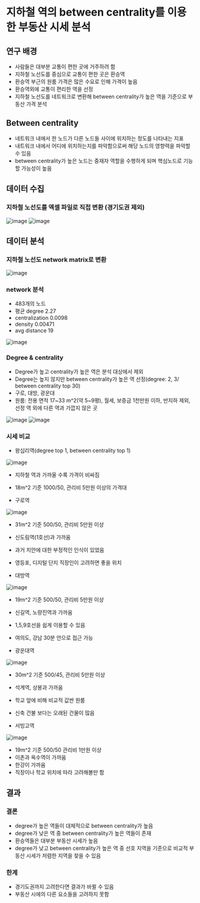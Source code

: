 # 지하철 역의 between centrality를 이용한 부동산 시세 분석

## 연구 배경
- 사람들은 대부분 교통이 편한 곳에 거주하려 함
- 지하철 노선도를 중심으로 교통이 편한 곳은 환승역 
- 환승역 부근의 원룸 가격은 많은 수요로 인해 가격이 높음
- 환승역외에 교통이 편리한 역을 선정
- 지하철 노선도를 네트워크로 변환해 between centrality가 높은 역을 기준으로 부동산 가격 분석

## Between centrality
- 네트워크 내에서 한 노드가 다른 노드들 사이에 위치하는 정도를 나타내는 지표
- 내트워크 내에서 어디에 위치하는지를 파악함으로써 해당  노드의 영향력을 파악할 수 있음 
- between centrality가 높은 노드는 중재자 역할을 수행하게 되며 핵심노드로 기능할 가능성이 높음

## 데이터 수집 
### 지하철 노선도를 엑셀 파일로 직접 변환 (경기도권 제외)

![image](https://user-images.githubusercontent.com/70933580/166194251-5b255235-ba27-4aaf-837a-7ea035878499.png)
![image](https://user-images.githubusercontent.com/70933580/166194264-8dd44366-9b82-4128-b29e-af1e31272573.png)

## 데이터 분석
### 지하철 노선도 network matrix로 변환 

![image](https://user-images.githubusercontent.com/70933580/166195831-585df105-d606-43cf-a6f2-ba223b3f7cfa.png)

### network 분석
- 483개의 노드
- 평균 degree 2.27
- centralization 0.0098
- density 0.00471
- avg distance 19

![image](https://user-images.githubusercontent.com/70933580/166194777-c9ecc788-29c1-4fc1-b74c-7c03226a9071.png)

### Degree & centrality
- Degree가 높고 centrality가 높은 역은 분석 대상에서 제외
- Degree는 높지 않지만 between centrality가 높은 역 선정(degree: 2, 3/ between centrality top 30)
- 구로, 대방, 광운대
- 원룸: 전용 면적 17~33 m^2(약 5~9평), 월세, 보증금 1천만원 이하, 반지하 제외, 선정 역 외에 다른 역과 가깝지 않은 곳

![image](https://user-images.githubusercontent.com/70933580/166194847-cab57912-5a09-4fdc-a1f8-ca6e709ead23.png)
![image](https://user-images.githubusercontent.com/70933580/166195345-f4e3979b-7026-4519-92c3-a732111a580c.png)

### 시세 비교
- 왕십리역(degree top 1, between centrality top 1)

![image](https://user-images.githubusercontent.com/70933580/166195759-ab678ab3-cfb9-4bef-bb6a-18b2c91803af.png)
  - 지하철 역과 가까울 수록 가격이 비싸짐
  - 18m^2 기준 1000/50, 관리비 5만원 이상의 가격대

- 구로역 

![image](https://user-images.githubusercontent.com/70933580/166196249-d580dd7e-45bf-4f0a-bbb0-ddb417ba767c.png)
  - 31m^2 기준 500/50, 관리비 5만원 이상
  - 신도림역(1호선)과 가까움
  - 과거 치안에 대한 부정적인 인식이 있었음
  - 영등포, 디지털 단지 직장인이 고려하면 좋을 위치

- 대방역

![image](https://user-images.githubusercontent.com/70933580/166196768-2e7df854-0f72-4a06-b73e-209fb09a1bc5.png)
  - 19m^2 기준 500/50, 관리비 5만원 이상
  - 신길역, 노량진역과 가까움
  - 1,5,9호선을 쉽게 이용할 수 있음
  - 여의도, 강남 30분 안으로 접근 가능

- 광운대역

![image](https://user-images.githubusercontent.com/70933580/166196896-042dc399-059e-43e3-ae8a-0f5b07aa6236.png)
  - 30m^2 기준 500/45, 관리비 5만원 이상
  - 석계역, 상봉과 가까움
  - 학교 앞에 비해 비교적 값싼 원룸
  - 신축 건불 보다는 오래된 건물이 많음

- 서빙고역

![image](https://user-images.githubusercontent.com/70933580/166197214-cb2b197b-4c00-4df4-9eb5-1992551ad76c.png)
  - 19m^2 기준 500/50 관리비 1만원 이상
  - 이촌과 옥수역이 가까움
  - 한강이 가까움
  - 직장이나 학교 위치에 따라 고려해볼만 함

## 결과
### 결론 
- degree가 높은 역들이 대체적으로 between centrality가 높음
- degree가 낮은 역 중 between centrality가 높은 역들이 존재
- 환승역들은 대부분 부동산 시세가 높음
- degree가 낮고 between centrality가 높은 역 중 선호 지역을 기준으로 비교적 부동산 시세가 저렴한 지역을 찾을 수 있음

### 한계
- 경기도권까지 고려한다면 결과가 바뀔 수 있음
- 부동산 시에의 다른 요소들을 고려하지 못함

